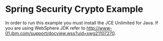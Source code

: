 # Spring Security Crypto Example

In order to run this example you must install the JCE Unlimited for Java. If you are using WebSphere JDK refer to http://www-01.ibm.com/support/docview.wss?uid=swg21107270.
